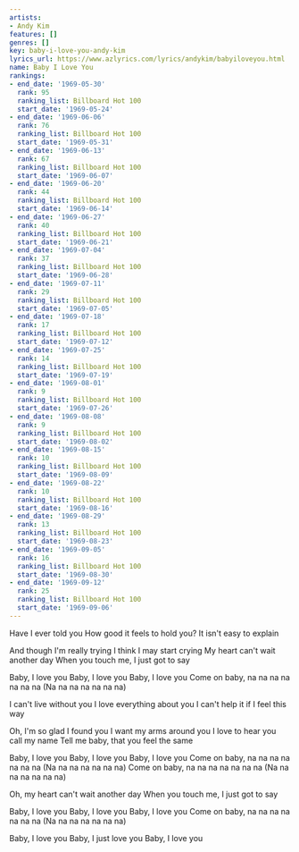 ```yaml
---
artists:
- Andy Kim
features: []
genres: []
key: baby-i-love-you-andy-kim
lyrics_url: https://www.azlyrics.com/lyrics/andykim/babyiloveyou.html
name: Baby I Love You
rankings:
- end_date: '1969-05-30'
  rank: 95
  ranking_list: Billboard Hot 100
  start_date: '1969-05-24'
- end_date: '1969-06-06'
  rank: 76
  ranking_list: Billboard Hot 100
  start_date: '1969-05-31'
- end_date: '1969-06-13'
  rank: 67
  ranking_list: Billboard Hot 100
  start_date: '1969-06-07'
- end_date: '1969-06-20'
  rank: 44
  ranking_list: Billboard Hot 100
  start_date: '1969-06-14'
- end_date: '1969-06-27'
  rank: 40
  ranking_list: Billboard Hot 100
  start_date: '1969-06-21'
- end_date: '1969-07-04'
  rank: 37
  ranking_list: Billboard Hot 100
  start_date: '1969-06-28'
- end_date: '1969-07-11'
  rank: 29
  ranking_list: Billboard Hot 100
  start_date: '1969-07-05'
- end_date: '1969-07-18'
  rank: 17
  ranking_list: Billboard Hot 100
  start_date: '1969-07-12'
- end_date: '1969-07-25'
  rank: 14
  ranking_list: Billboard Hot 100
  start_date: '1969-07-19'
- end_date: '1969-08-01'
  rank: 9
  ranking_list: Billboard Hot 100
  start_date: '1969-07-26'
- end_date: '1969-08-08'
  rank: 9
  ranking_list: Billboard Hot 100
  start_date: '1969-08-02'
- end_date: '1969-08-15'
  rank: 10
  ranking_list: Billboard Hot 100
  start_date: '1969-08-09'
- end_date: '1969-08-22'
  rank: 10
  ranking_list: Billboard Hot 100
  start_date: '1969-08-16'
- end_date: '1969-08-29'
  rank: 13
  ranking_list: Billboard Hot 100
  start_date: '1969-08-23'
- end_date: '1969-09-05'
  rank: 16
  ranking_list: Billboard Hot 100
  start_date: '1969-08-30'
- end_date: '1969-09-12'
  rank: 25
  ranking_list: Billboard Hot 100
  start_date: '1969-09-06'
---
```


Have I ever told you
How good it feels to hold you?
It isn't easy to explain

And though I'm really trying
I think I may start crying
My heart can't wait another day
When you touch me, I just got to say

Baby, I love you
Baby, I love you
Baby, I love you
Come on baby, na na na na na na na
(Na na na na na na na)

I can't live without you
I love everything about you
I can't help it if I feel this way

Oh, I'm so glad I found you
I want my arms around you
I love to hear you call my name
Tell me baby, that you feel the same

Baby, I love you
Baby, I love you
Baby, I love you
Come on baby, na na na na na na na
(Na na na na na na na)
Come on baby, na na na na na na na
(Na na na na na na na)

Oh, my heart can't wait another day
When you touch me, I just got to say

Baby, I love you
Baby, I love you
Baby, I love you
Come on baby, na na na na na na na
(Na na na na na na na)

Baby, I love you
Baby, I just love you
Baby, I love you



